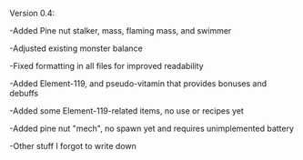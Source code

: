 Version 0.4:

-Added Pine nut stalker, mass, flaming mass, and swimmer

-Adjusted existing monster balance

-Fixed formatting in all files for improved readability

-Added Element-119, and pseudo-vitamin that provides bonuses and debuffs

-Added some Element-119-related items, no use or recipes yet

-Added pine nut "mech", no spawn yet and requires unimplemented battery

-Other stuff I forgot to write down
